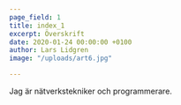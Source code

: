 ```yaml
---
page_field: 1
title: index_1
excerpt: Överskrift
date: 2020-01-24 00:00:00 +0100
author: Lars Lidgren
image: "/uploads/art6.jpg"

---
```

Jag är nätverkstekniker och programmerare.